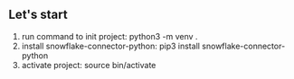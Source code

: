 ## Let's start
1. run command to init project: python3 -m venv .
2. install snowflake-connector-python: pip3 install snowflake-connector-python
3. activate project: source bin/activate